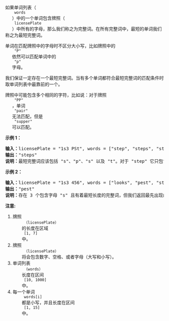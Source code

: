 <html>
 <body>
  <p>
   如果单词列表（
   <code>
    words
   </code>
   ）中的一个单词包含牌照（
   <code>
    licensePlate
   </code>
   ）中所有的字母，那么我们称之为完整词。在所有完整词中，最短的单词我们称之为最短完整词。
  </p>
  <p>
   单词在匹配牌照中的字母时不区分大小写，比如牌照中的
   <code>
    "P"
   </code>
   依然可以匹配单词中的
   <code>
    "p"
   </code>
   字母。
  </p>
  <p>
   我们保证一定存在一个最短完整词。当有多个单词都符合最短完整词的匹配条件时取单词列表中最靠前的一个。
  </p>
  <p>
   牌照中可能包含多个相同的字符，比如说：对于牌照
   <code>
    "PP"
   </code>
   ，单词
   <code>
    "pair"
   </code>
   无法匹配，但是
   <code>
    "supper"
   </code>
   可以匹配。
  </p>
  <p>
  </p>
  <p>
   <strong>
    示例 1：
   </strong>
  </p>
  <pre><strong>输入：</strong>licensePlate = "1s3 PSt", words = ["step", "steps", "stripe", "stepple"]
<strong>输出：</strong>"steps"
<strong>说明：</strong>最短完整词应该包括 "s"、"p"、"s" 以及 "t"。对于 "step" 它只包含一个 "s" 所以它不符合条件。同时在匹配过程中我们忽略牌照中的大小写。</pre>
  <p>
  </p>
  <p>
   <strong>
    示例 2：
   </strong>
  </p>
  <pre><strong>输入：</strong>licensePlate = "1s3 456", words = ["looks", "pest", "stew", "show"]
<strong>输出：</strong>"pest"
<strong>说明：</strong>存在 3 个包含字母 "s" 且有着最短长度的完整词，但我们返回最先出现的完整词。
</pre>
  <p>
  </p>
  <p>
   <strong>
    注意:
   </strong>
  </p>
  <ol>
   <li>
    牌照
    <code>
     （licensePlate）
    </code>
    的长度在区域
    <code>
     [1, 7]
    </code>
    中。
   </li>
   <li>
    牌照
    <code>
     （licensePlate）
    </code>
    将会包含数字、空格、或者字母（大写和小写）。
   </li>
   <li>
    单词列表
    <code>
     （words）
    </code>
    长度在区间
    <code>
     [10, 1000]
    </code>
    中。
   </li>
   <li>
    每一个单词
    <code>
     words[i]
    </code>
    都是小写，并且长度在区间
    <code>
     [1, 15]
    </code>
    中。
   </li>
  </ol>
  <p>
  </p>
 </body>
</html>